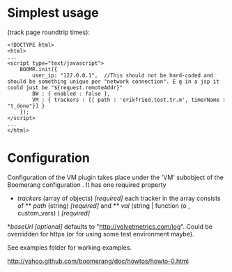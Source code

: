 # Simplest usage #
(track page roundtrip times):

    <!DOCTYPE html>
    <html>
    ... 
    <script type="text/javascript">
        BOOMR.init({
            user_ip: "127.0.0.1",  //This should not be hard-coded and should be something unique per "network connection". E g in a jsp it could just be "${request.remoteAddr}"
            BW : { enabled : false },
            VM : { trackers : [{ path : 'erikfried.test.tr.m', timerName : "t_done"}] }
        });
    </script>
    ...
    </html>

# Configuration #
Configuration of the VM plugin takes place under the 'VM' subobject of the Boomerang configuration . It has one required property
* *trackers* (array of objects) _[required]_ each tracker in the array consists of
** *path* (string) _[required]_ and
** *val* (string | function (o , custom_vars) ) _[required]_

**baseUrl* _[optional]_ defaults to "http://velvetmetrics.com/log". Could be overridden for https (or for using some test environment maybe).

See examples folder for working examples.

http://yahoo.github.com/boomerang/doc/howtos/howto-0.html